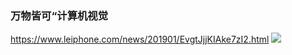 ### 万物皆可“计算机视觉
https://www.leiphone.com/news/201901/EvgtJjjKIAke7zI2.html
![](https://mpt.135editor.com/mmbiz_gif/bicdMLzImlibQnHjKYp5ZWG6DMxcFUUaSLWbSOGk4IS7g60chjwpvbzse9ngceRmsE2HFHw5uMGefyxMGZdQk4xg/)